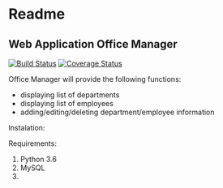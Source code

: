 # Readme
## Web Application Office Manager

[![Build Status](https://travis-ci.org/jimmyhollywood/python-epam.svg?branch=master)](https://travis-ci.org/jimmyhollywood/python-epam) [![Coverage Status](https://coveralls.io/repos/github/jimmyhollywood/python-epam/badge.svg?branch=master)](https://coveralls.io/github/jimmyhollywood/python-epam?branch=master)

Office Manager will provide the following functions:
* displaying list of departments
* displaying list of employees
* adding/editing/deleting department/employee information

Instalation:

Requirements:
1. Python 3.6
2. MySQL
3. 
